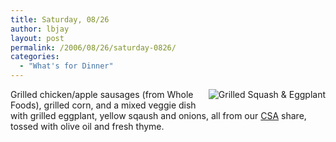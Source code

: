 ```yaml
---
title: Saturday, 08/26
author: lbjay
layout: post
permalink: /2006/08/26/saturday-0826/
categories:
  - "What's for Dinner"
---
```

<abbr class="unapi-id" title=""><!-- &nbsp; --></abbr> 

<img alt="Grilled Squash &#038; Eggplant" id="image15" title="Grilled Squash &#038; Eggplant" style="float: right; margin-left: 10px; margin-bottom: 5px" src="http://blog.reallywow.com/static/uploads/2006/08/p1010019.thumbnail.JPG" />Grilled chicken/apple sausages (from Whole Foods), grilled corn, and a mixed veggie dish with grilled eggplant, yellow sqaush and onions, all from our [CSA][1] share, tossed with olive oil and fresh thyme.

 [1]: http://busafarm.com "Busa Farm"